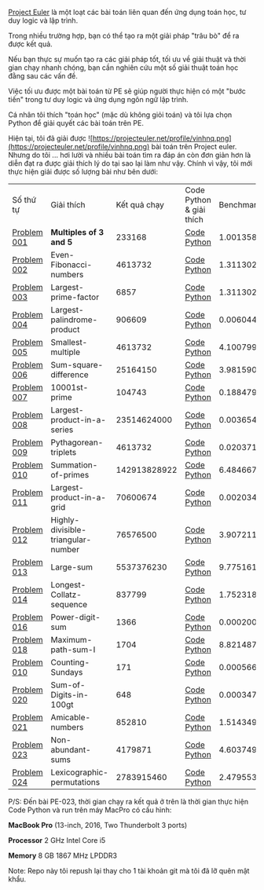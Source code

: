 

[Project Euler](https://projecteuler.net/) là một loạt các bài toán liên quan đến ứng dụng toán học, tư duy logic và lập trình. 

Trong nhiều trường hợp, bạn có thể tạo ra một giải pháp "trâu bò" để ra được kết quả. 

Nếu bạn thực sự muốn tạo ra các giải pháp tốt, tối ưu về giải thuật và thời gian chạy nhanh chóng, bạn cần nghiên cứu một số giải thuật toán học đằng sau các vấn đề.

Việc tối ưu được một bài toán từ PE sẽ giúp người thực hiện có một "bước tiến" trong tư duy logic và ứng dụng ngôn ngữ lập trình.


Cá nhân tôi thích "toán học" (mặc dù không giỏi toán) và tôi lựa chọn Python để giải quyết các bài toán trên PE.

Hiện tại, tôi đã giải được ![https://projecteuler.net/profile/vinhnq.png](https://projecteuler.net/profile/vinhnq.png) bài toán trên Project euler. 
Nhưng do tôi ... hơi lười và nhiều bài toán tìm ra đáp án còn đơn giản hơn là diễn đạt ra được giải thích lý do tại sao lại làm như vậy. 
Chính vì vậy, tôi mới thực hiện giải được số lượng bài như bên dưới:

<div class="table-responsive">
    <table  class="table table-striped table-bordered table-hover table-condensed">
        <tbody>
            <tr>
                <td>
                    Số thứ tự
                </td>
                <td>
                    Giải thích
                </td>
                <td>
                    Kết quả chạy
                </td>
                <td>
                    Code Python & giải thích
                </td>
                <td>
                    Benchmark timings
                </td>
            </tr>
            <tr>
                <td>
                    <a href="https://projecteuler.net/problem=1">Problem 001</a>
                </td>
                <td>
                    <b>Multiples of 3 and 5</b>
                </td>
                <td>
                    233168
                </td>
                <td>
                    <a href="https://github.com/quangvinh1986/python-projecteuler-net/tree/master/PE-001">Code Python</a>
                </td>
                <td>
                    1.00135803223e-05s
                </td>
            </tr>
            <tr>
                <td>
                    <a href="https://projecteuler.net/problem=2">Problem 002</a>
                </td>
                <td>
                    Even-Fibonacci-numbers
                </td>
                <td>
                    4613732
                </td>
                <td>
                    <a href="/tree/master/PE-002">Code Python</a>
                </td>
                <td>
                    1.31130218506e-05s
                </td>
            </tr>
            <tr>
                <td>
                    <a href="https://projecteuler.net/problem=3">Problem 003</a>
                </td>
                <td>
                    Largest-prime-factor
                </td>
                <td>
                    6857
                </td>
                <td>
                    <a href="https://github.com/quangvinh1986/python-projecteuler-net/tree/master/PE-003">Code Python</a>
                </td>
                <td>
                    1.31130218506e-05s
                </td>
            </tr>
            <tr>
                <td>
                    <a href="https://projecteuler.net/problem=4">Problem 004</a>
                </td>
                <td>
                    Largest-palindrome-product
                </td>
                <td>
                    906609
                </td>
                <td>
                    <a href="https://github.com/quangvinh1986/python-projecteuler-net/tree/master/PE-004">Code Python</a>
                </td>
                <td>
                    0.00604486465454s
                </td>
            </tr>
            <tr>
                <td>
                    <a href="https://projecteuler.net/problem=5">Problem 005</a>
                </td>
                <td>
                    Smallest-multiple
                </td>
                <td>
                    4613732
                </td>
                <td>
                    <a href="https://github.com/quangvinh1986/python-projecteuler-net/tree/master/PE-005">Code Python</a>
                </td>
                <td>
                     4.100799560546875e-05s
                </td>
            </tr>
            <tr>
                <td>
                    <a href="https://projecteuler.net/problem=6">Problem 006</a>
                </td>
                <td>
                    Sum-square-difference
                </td>
                <td>
                    25164150
                </td>
                <td>
                    <a href="https://github.com/quangvinh1986/python-projecteuler-net/tree/master/PE-006">Code Python</a>
                </td>
                <td>
                    3.981590270996094e-05s
                </td>
            </tr>
            <tr>
                <td>
                    <a href="https://projecteuler.net/problem=7">Problem 007</a>
                </td>
                <td>
                    10001st-prime
                </td>
                <td>
                    104743
                </td>
                <td>
                    <a href="https://github.com/quangvinh1986/python-projecteuler-net/tree/master/PE-007">Code Python</a>
                </td>
                <td>
                    0.188479185104s
                </td>
            </tr>
             <tr>
                <td>
                    <a href="https://projecteuler.net/problem=8">Problem 008</a>
                </td>
                <td>
                  Largest-product-in-a-series
                </td>
                <td>
                    23514624000
                </td>
                <td>
                    <a href="https://github.com/quangvinh1986/python-projecteuler-net/tree/master/PE-008">Code Python</a>
                </td>
                <td>
                    0.0036547183990478516s
                </td>
            </tr>
            <tr>
                <td>
                    <a href="https://projecteuler.net/problem=9">Problem 009</a>
                </td>
                <td>
                    Pythagorean-triplets
                </td>
                <td>
                    4613732
                </td>
                <td>
                    <a href="https://github.com/quangvinh1986/python-projecteuler-net/tree/master/PE-009">Code Python</a>
                </td>
                <td>
                    0.02037191390991211s
                </td>
            </tr>
            <tr>
                <td>
                    <a href="https://projecteuler.net/problem=10">Problem 010</a>
                </td>
                <td>
                    Summation-of-primes
                </td>
                <td>
                    142913828922
                </td>
                <td>
                    <a href="https://github.com/quangvinh1986/python-projecteuler-net/tree/master/PE-010">Code Python</a>
                </td>
                <td>
                    6.484667062759399s
                </td>
            </tr>
            <tr>
                <td>
                    <a href="https://projecteuler.net/problem=11">Problem 011</a>
                </td>
                <td>
                    Largest-product-in-a-grid
                </td>
                <td>
                    70600674
                </td>
                <td>
                    <a href="https://github.com/quangvinh1986/python-projecteuler-net/tree/master/PE-011">Code Python</a>
                </td>
                <td>
                    0.002034902572631836s
                </td>
            </tr>
            <tr>
                <td>
                    <a href="https://projecteuler.net/problem=3">Problem 012</a>
                </td>
                <td>
                    Highly-divisible-triangular-number
                </td>
                <td>
                    76576500
                </td>
                <td>
                    <a href="https://github.com/quangvinh1986/python-projecteuler-net/tree/master/PE-012">Code Python</a>
                </td>
                <td>
                    3.9072110652923584s
                </td>
            </tr>
             <tr>
                <td>
                    <a href="https://projecteuler.net/problem=13">Problem 013</a>
                </td>
                <td>
                  Large-sum
                </td>
                <td>
                    5537376230
                </td>
                <td>
                    <a href="https://github.com/quangvinh1986/python-projecteuler-net/tree/master/PE-013">Code Python</a>
                </td>
                <td>
                    9.775161743164062e-06s
                </td>
            </tr>
             <tr>
                <td>
                    <a href="https://projecteuler.net/problem=14">Problem 014</a>
                </td>
                <td>
                    Longest-Collatz-sequence
                </td>
                <td>
                    837799
                </td>
                <td>
                    <a href="https://github.com/quangvinh1986/python-projecteuler-net/tree/master/PE-014">Code Python</a>
                </td>
                <td>
                    1.7523188591003418s
                </td>
            </tr>
            <tr>
                <td>
                    <a href="https://projecteuler.net/problem=16">Problem 016</a>
                </td>
                <td>
                  Power-digit-sum
                </td>
                <td>
                    1366
                </td>
                <td>
                    <a href="https://github.com/quangvinh1986/python-projecteuler-net/tree/master/PE-016">Code Python</a>
                </td>
                <td>
                    0.00020003318786621094s
                </td>
            </tr>
            <tr>
                <td>
                    <a href="https://projecteuler.net/problem=18">Problem 018</a>
                </td>
                <td>
                    Maximum-path-sum-I
                </td>
                <td>
                    1704
                </td>
                <td>
                    <a href="https://github.com/quangvinh1986/python-projecteuler-net/tree/master/PE-018">Code Python</a>
                </td>
                <td>
                    8.821487426757812e-05s
                </td>
            </tr>
            <tr>
                <td>
                    <a href="https://projecteuler.net/problem=19">Problem 010</a>
                </td>
                <td>
                    Counting-Sundays
                </td>
                <td>
                    171
                </td>
                <td>
                    <a href="https://github.com/quangvinh1986/python-projecteuler-net/tree/master/PE-019">Code Python</a>
                </td>
                <td>
                    0.0005667209625244141s
                </td>
            </tr>
            <tr>
                <td>
                    <a href="https://projecteuler.net/problem=20">Problem 020</a>
                </td>
                <td>
                    Sum-of-Digits-in-100gt
                </td>
                <td>
                    648
                </td>
                <td>
                    <a href="https://github.com/quangvinh1986/python-projecteuler-net/tree/master/PE-020">Code Python</a>
                </td>
                <td>
                    0.000347137451171875s
                </td>
            </tr>
            <tr>
                <td>
                    <a href="https://projecteuler.net/problem=21">Problem 021</a>
                </td>
                <td>
                    Amicable-numbers
                </td>
                <td>
                    852810
                </td>
                <td>
                    <a href="https://github.com/quangvinh1986/python-projecteuler-net/tree/master/PE-021">Code Python</a>
                </td>
                <td>
                    1.5143499374389648s
                </td>
            </tr>
            <tr>
                <td>
                    <a href="https://projecteuler.net/problem=23">Problem 023</a>
                </td>
                <td>
                    Non-abundant-sums
                </td>
                <td>
                    4179871
                </td>
                <td>
                    <a href="https://github.com/quangvinh1986/python-projecteuler-net/tree/master/PE-023">Code Python</a>
                </td>
                <td>
                    4.60374903678894s
                </td>
            </tr>
            <tr>
                <td>
                    <a href="https://projecteuler.net/problem=24">Problem 024</a>
                </td>
                <td>
                    Lexicographic-permutations
                </td>
                <td>
                    2783915460
                </td>
                <td>
                    <a href="/tree/master/PE-023">Code Python</a>
                </td>
                <td>
                    2.47955322265625e-05s
                </td>
            </tr>
            <!-- <tr>
                <td>
                    <a href="https://projecteuler.net/problem=3">Problem 003</a>
                </td>
                <td>
                    <a href="https://quangvinh86.github.io/2018-06-08-Python-Project-Euler-PE003-Largest-prime-factor/">Largest-prime-factor</a>
                </td>
                <td>
                    4613732
                </td>
                <td>
                    <a href="/tree/master/PE-003">Code Python</a>
                </td>
                <td>
                    1.31130218506e-05s
                </td>
            </tr> -->
        </tbody>
    </table>
</div>

P/S: Đến bài PE-023, thời gian chạy ra kết quả ở trên là thời gian thực hiện Code Python và run trên máy MacPro có cấu hình:

**MacBook Pro** (13-inch, 2016, Two Thunderbolt 3 ports)

**Processor** 2 GHz Intel Core i5

**Memory** 8 GB 1867 MHz LPDDR3

Note: Repo này tôi repush lại thay cho 1 tài khoản git mà tôi đã lỡ quên mật khẩu.
